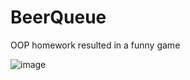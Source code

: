 # BeerQueue

OOP homework resulted in a funny game

![image](https://user-images.githubusercontent.com/31629500/197281621-f62280f2-1301-4a4f-ab18-ff368d2e90cc.png)
